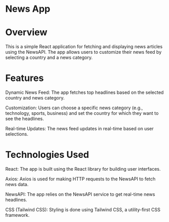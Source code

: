# News App


# Overview
This is a simple React application for fetching and displaying news articles using the NewsAPI. The app allows users to customize their news feed by selecting a country and a news category.

# Features
Dynamic News Feed: The app fetches top headlines based on the selected country and news category.

Customization: Users can choose a specific news category (e.g., technology, sports, business) and set the country for which they want to see the headlines.

Real-time Updates: The news feed updates in real-time based on user selections.

# Technologies Used
React: The app is built using the React library for building user interfaces.

Axios: Axios is used for making HTTP requests to the NewsAPI to fetch news data.

NewsAPI: The app relies on the NewsAPI service to get real-time news headlines.

CSS (Tailwind CSS): Styling is done using Tailwind CSS, a utility-first CSS framework.